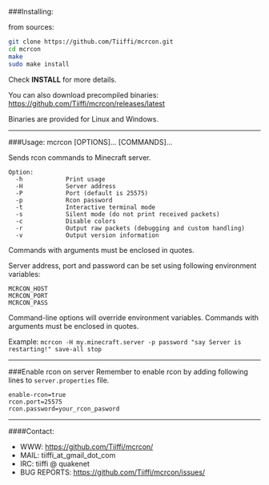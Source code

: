 ###Installing:

from sources:
```sh
git clone https://github.com/Tiiffi/mcrcon.git
cd mcrcon
make
sudo make install
```
Check **INSTALL** for more details.

You can also download precompiled binaries: https://github.com/Tiiffi/mcrcon/releases/latest

Binaries are provided for Linux and Windows.

---

###Usage:
mcrcon [OPTIONS]... [COMMANDS]...

Sends rcon commands to Minecraft server.

```
Option:
  -h            Print usage
  -H            Server address
  -P            Port (default is 25575)
  -p            Rcon password
  -t            Interactive terminal mode
  -s            Silent mode (do not print received packets)
  -c            Disable colors
  -r            Output raw packets (debugging and custom handling)
  -v            Output version information
```
Commands with arguments must be enclosed in quotes.

Server address, port and password can be set using following environment variables:
```
MCRCON_HOST
MCRCON_PORT
MCRCON_PASS
```
Command-line options will override environment variables.
Commands with arguments must be enclosed in quotes.

Example:
  ```mcrcon -H my.minecraft.server -p password "say Server is restarting!" save-all stop```

---

###Enable rcon on server
Remember to enable rcon by adding following lines to ```server.properties``` file.
```
enable-rcon=true
rcon.port=25575
rcon.password=your_rcon_pasword
```

---

####Contact:

* WWW:            https://github.com/Tiiffi/mcrcon/
* MAIL:           tiiffi_at_gmail_dot_com
* IRC:            tiiffi @ quakenet
* BUG REPORTS:    https://github.com/Tiiffi/mcrcon/issues/

